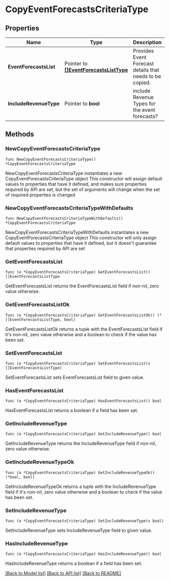 # CopyEventForecastsCriteriaType

## Properties

Name | Type | Description | Notes
------------ | ------------- | ------------- | -------------
**EventForecastsList** | Pointer to [**[]EventForecastsListType**](EventForecastsListType.md) | Provides Event Forecast details that needs to be copied. | [optional] 
**IncludeRevenueType** | Pointer to **bool** | include Revenue Types for the event forecasts? | [optional] 

## Methods

### NewCopyEventForecastsCriteriaType

`func NewCopyEventForecastsCriteriaType() *CopyEventForecastsCriteriaType`

NewCopyEventForecastsCriteriaType instantiates a new CopyEventForecastsCriteriaType object
This constructor will assign default values to properties that have it defined,
and makes sure properties required by API are set, but the set of arguments
will change when the set of required properties is changed

### NewCopyEventForecastsCriteriaTypeWithDefaults

`func NewCopyEventForecastsCriteriaTypeWithDefaults() *CopyEventForecastsCriteriaType`

NewCopyEventForecastsCriteriaTypeWithDefaults instantiates a new CopyEventForecastsCriteriaType object
This constructor will only assign default values to properties that have it defined,
but it doesn't guarantee that properties required by API are set

### GetEventForecastsList

`func (o *CopyEventForecastsCriteriaType) GetEventForecastsList() []EventForecastsListType`

GetEventForecastsList returns the EventForecastsList field if non-nil, zero value otherwise.

### GetEventForecastsListOk

`func (o *CopyEventForecastsCriteriaType) GetEventForecastsListOk() (*[]EventForecastsListType, bool)`

GetEventForecastsListOk returns a tuple with the EventForecastsList field if it's non-nil, zero value otherwise
and a boolean to check if the value has been set.

### SetEventForecastsList

`func (o *CopyEventForecastsCriteriaType) SetEventForecastsList(v []EventForecastsListType)`

SetEventForecastsList sets EventForecastsList field to given value.

### HasEventForecastsList

`func (o *CopyEventForecastsCriteriaType) HasEventForecastsList() bool`

HasEventForecastsList returns a boolean if a field has been set.

### GetIncludeRevenueType

`func (o *CopyEventForecastsCriteriaType) GetIncludeRevenueType() bool`

GetIncludeRevenueType returns the IncludeRevenueType field if non-nil, zero value otherwise.

### GetIncludeRevenueTypeOk

`func (o *CopyEventForecastsCriteriaType) GetIncludeRevenueTypeOk() (*bool, bool)`

GetIncludeRevenueTypeOk returns a tuple with the IncludeRevenueType field if it's non-nil, zero value otherwise
and a boolean to check if the value has been set.

### SetIncludeRevenueType

`func (o *CopyEventForecastsCriteriaType) SetIncludeRevenueType(v bool)`

SetIncludeRevenueType sets IncludeRevenueType field to given value.

### HasIncludeRevenueType

`func (o *CopyEventForecastsCriteriaType) HasIncludeRevenueType() bool`

HasIncludeRevenueType returns a boolean if a field has been set.


[[Back to Model list]](../README.md#documentation-for-models) [[Back to API list]](../README.md#documentation-for-api-endpoints) [[Back to README]](../README.md)


